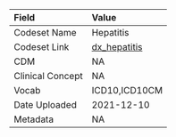 |Field            |Value         |
|:----------------|:-------------|
|Codeset Name     |Hepatitis     |
|Codeset Link     |[dx_hepatitis](https://github.com/PEDSnet/Variable-Dictionary/blob/main/conditions/dx_hepatitis.csv)|
|CDM              |NA            |
|Clinical Concept |NA            |
|Vocab            |ICD10,ICD10CM |
|Date Uploaded    |2021-12-10    |
|Metadata         |NA            |
